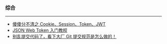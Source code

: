 ### 综合
---

- [傻傻分不清之 Cookie、Session、Token、JWT](https://juejin.im/post/5e055d9ef265da33997a42cc?utm_source=gold_browser_extension)
- [JSON Web Token 入门教程](http://www.ruanyifeng.com/blog/2018/07/json_web_token-tutorial.html)
- [别乱提交代码了，看下大厂 Git 提交规范是怎么做的！](https://zhuanlan.zhihu.com/p/100773495?utm_source=wechat_session&utm_medium=social&utm_oi=651554083123630080)
